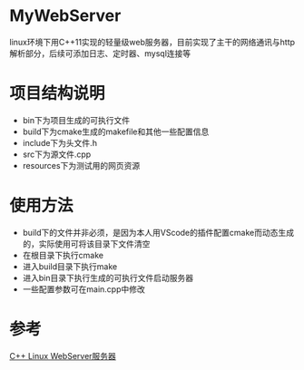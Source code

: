 # MyWebServer
linux环境下用C++11实现的轻量级web服务器，目前实现了主干的网络通讯与http解析部分，后续可添加日志、定时器、mysql连接等

# 项目结构说明
* bin下为项目生成的可执行文件
* build下为cmake生成的makefile和其他一些配置信息
* include下为头文件.h
* src下为源文件.cpp
* resources下为测试用的网页资源

# 使用方法
* build下的文件并非必须，是因为本人用VScode的插件配置cmake而动态生成的，实际使用可将该目录下文件清空
* 在根目录下执行cmake
* 进入build目录下执行make
* 进入bin目录下执行生成的可执行文件启动服务器
* 一些配置参数可在main.cpp中修改

# 参考
[C++ Linux WebServer服务器](https://github.com/markparticle/WebServer/)
